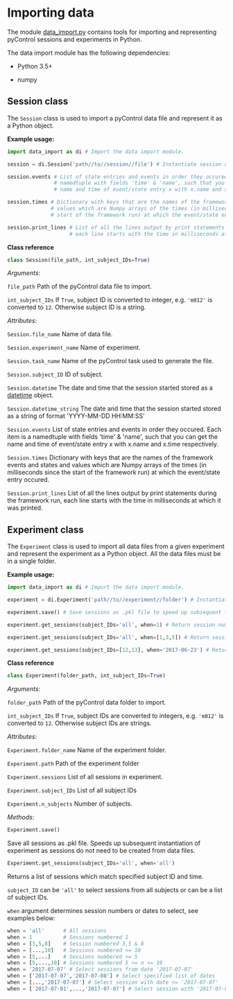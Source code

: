 # Importing data

The module [data_import.py]() contains tools for importing and representing pyControl sessions and experiments in Python.  

The data import module has the following dependencies:

- Python 3.5+

- numpy

## Session class

The `Session` class is used to import a pyControl data file and represent it as a Python object.  

**Example usage:**

```python
import data_import as di # Import the data import module.

session = di.Session('path//to//session//file') # Instantiate session object from data file.

session.events # List of state entries and events in order they occured.  Each item is a 
               # namedtuple with fields 'time' & 'name', such that you can get the 
               # name and time of event/state entry x with x.name and x.time respectively.

session.times # Dictionary with keys that are the names of the framework events and states and 
              # values which are Numpy arrays of the times (in milliseconds since the
              # start of the framework run) at which the event/state entry occured.

session.print_lines # List of all the lines output by print statements during the framework run, 
                    # each line starts with the time in milliseconds at which it was printed.

```

**Class reference** 

```python
class Session(file_path, int_subject_IDs=True)
```

*Arguments:*

`file_path` Path of the pyControl data file to import.

`int_subject_IDs` If `True`, subject ID is converted to integer, e.g. `'m012'` is converted to `12`.  Otherwise subject ID is a string.

*Attributes:*

`Session.file_name` Name of data file.

`Session.experiment_name` Name of experiment.

`Session.task_name` Name of the pyControl task used to generate the file.

`Session.subject_ID` ID of subject.

`Session.datetime` The date and time that the session started stored as a [datetime](https://docs.python.org/3/library/datetime.html#datetime-objects) object.

`Session.datetime_string` The date and time that the session started stored as a string of format 'YYYY-MM-DD HH:MM:SS'

`Session.events` List of state entries and events in order they occured.  Each item is a namedtuple with fields 'time' & 'name', such that you can get the name and time of event/state entry x with x.name and x.time respectively.

`Session.times` Dictionary with keys that are the names of the framework events and states and values which are Numpy arrays of the times (in milliseconds since the start of the framework run) at which the event/state entry occured.

`Session.print_lines` List of all the lines output by print statements during the framework run, each line starts with the time in milliseconds at which it was printed.

## Experiment class

The `Experiment` class is used to import all data files from a given experiment and represent the experiment as a Python object.  All the data files must be in a single folder.

**Example usage:**

```python
import data_import as di # Import the data import module.

experiment = di.Experiment('path//to//experiment//folder') # Instantiate experiment object from data folder.

experiment.save() # Save sessions as .pkl file to speed up subsequent loading of experiment.

experiment.get_sessions(subject_IDs='all', when=1) # Return session number 1 for all subjects.

experiment.get_sessions(subject_IDs='all', when=[1,3,5]) # Return session numbered 1,3 or 5 for all subjects.

experiment.get_sessions(subject_IDs=[12,13], when='2017-06-23') # Return sessions from specified subjects and date.

```

**Class reference** 

```python
class Experiment(folder_path, int_subject_IDs=True)
```

*Arguments:*

`folder_path` Path of the pyControl data folder to import.

`int_subject_IDs` If `True`, subject IDs are converted to integers, e.g. `'m012'` is converted to `12`.  Otherwise subject IDs are strings.

*Attributes:*

`Experiment.folder_name` Name of the experiment folder.

`Experiment.path` Path of the experiment folder

`Experiment.sessions` List of all sessions in experiment.

`Experiment.subject_IDs` List of all subject IDs

`Experiment.n_subjects` Number of subjects.

*Methods:*

```python
Experiment.save()
```
 Save all sessions as .pkl file. Speeds up subsequent instantiation of experiment as sessions do not need to be created from data files.

```python
Experiment.get_sessions(subject_IDs='all', when='all')
```
Returns a list of sessions which match specified subject ID and time. 

`subject_ID` can be `'all'` to select sessions from all subjects or can be a list of subject IDs.  

`when` argument determines session numbers or dates to select, see examples below:

```python
when = 'all'      # All sessions
when = 1          # Sessions numbered 1
when = [3,5,8]    # Session numbered 3,5 & 8
when = [...,10]   # Sessions numbered <= 10
when = [5,...]    # Sessions numbered >= 5
when = [5,...,10] # Sessions numbered 5 <= n <= 10
when = '2017-07-07' # Select sessions from date '2017-07-07'
when = ['2017-07-07','2017-07-08'] # Select specified list of dates
when = [...,'2017-07-07'] # Select session with date <= '2017-07-07'
when = ['2017-07-01',...,'2017-07-07'] # Select session with '2017-07-01' <= date <= '2017-07-07'.
```
